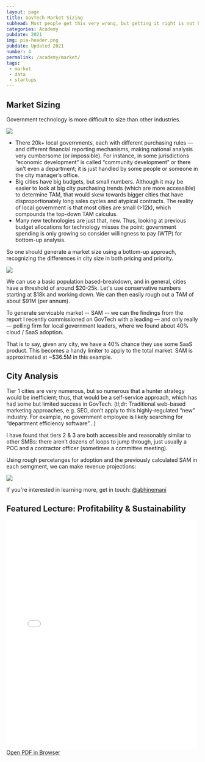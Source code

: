```yaml
---
layout: page
title: GovTech Market Sizing
subhead: Most people get this very wrong, but getting it right is not hard.
categories: Academy
pubdate: 2021
img: pia-header.png
pubdate: Updated 2021
number: 4
permalink: /academy/market/
tags: 
 - market
 - data
 - startups
---
```


## Market Sizing
Government technology is more difficult to size than other industries.

<img src="https://media.licdn.com/dms/image/D5612AQG63wGulmoo3g/article-cover_image-shrink_423_752/0/1687126829263?e=1701907200&v=beta&t=kBseVtzewXAr14UIHlsmPLND80S7W_0ij_zteJFOw_k">

- There 20k+ local governments, each with different purchasing rules — and different financial reporting mechanisms, making national analysis very cumbersome (or impossible). For instance, in some jurisdictions “economic development” is called “community development” or there isn’t even a department; it is just handled by some people or someone in the city manager’s office.
- Big cities have big budgets, but small numbers. Although it may be easier to look at big city purchasing trends (which are more accessible) to determine TAM, that would skew towards bigger cities that have disproportionately long sales cycles and atypical contracts. The reality of local government is that most cities are small (>12k), which compounds the top-down TAM calculus.
- Many new technologies are just that, new. Thus, looking at previous budget allocations for technology misses the point: government spending is only growing so consider willingness to pay (WTP) for bottom-up analysis.

So one should generate a market size using a bottom-up approach, recognizing the differences in city size in both pricing and priority. 

<img src="{{ site.url}}/img/market-size.png">

We can use a basic population based-breakdown, and in general, cities have a threshold of around $20-25k. Let's use conservative numbers starting at $18k and working down. We can then easily rough out a TAM of about $91M (per annum). 

To generate servicable market -- SAM -- we can the findings from the report I recently commissioned on GovTech with a leading — and only really — polling firm for local government leaders, where we found about 40% cloud / SaaS adoption. 

That is to say, given any city, we have a 40% chance they use some SaaS product. This becomes a handy limiter to apply to the total market. SAM is approximated at ~$36.5M in this example. 

## City Analysis

Tier 1 cities are very numerous, but so numerous that a hunter strategy would be inefficient; thus, that would be a self-service approach, which has had some but limited success in GovTech. (tl;dr: Traditional web-based marketing approaches, e.g. SEO, don’t apply to this highly-regulated “new” industry. For example, no government employee is likely searching for “department efficiency software”...) 

I have found that tiers 2 & 3 are both accessible and reasonably similar to other SMBs: there aren’t dozens of loops to jump through, just usually a POC and a contractor officer (sometimes a committee meeting). 

Using rough percetanges for adoption and the previously calculated SAM in each semgment, we can make revenue projections:

<img src="{{ site.url}}/img/revenue-projections.png">

If you're interested in learning more, get in touch: <a href="https://twitter.com/@abhinemani" target="_blank">@abhinemani</a>

## Featured Lecture: Profitability & Sustainability
<div class="container-iframe">
<iframe id="pdf-js-viewer" src="{{site.url}}/decks/web/viewer.html?file={{site.url}}/decks/lectures/CAPP15.pdf" title="webviewer" frameborder="0" width="500" height="600" class="responsive-iframe"></iframe>
</div>
<a href="{{site.url}}/decks/web/viewer.html?file={{site.url}}/decks/lectures/CAPP4.pdf">Open PDF in Browser</a>